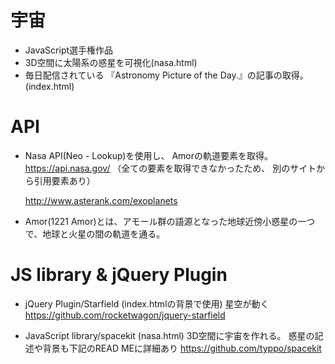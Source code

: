 # 宇宙
- JavaScript選手権作品
- 3D空間に太陽系の惑星を可視化(nasa.html)
- 毎日配信されている
  『Astronomy Picture of the Day.』の記事の取得。(index.html)

# API
- Nasa API(Neo - Lookup)を使用し、
  Amorの軌道要素を取得。
  https://api.nasa.gov/
  （全ての要素を取得できなかったため、
    別のサイトから引用要素あり）

  http://www.asterank.com/exoplanets
- Amor(1221 Amor)とは、アモール群の語源となった地球近傍小惑星の一つで、地球と火星の間の軌道を通る。

# JS library & jQuery Plugin

 - jQuery Plugin/Starfield 
    (index.htmlの背景で使用)
  星空が動く
  https://github.com/rocketwagon/jquery-starfield

- JavaScript library/spacekit (nasa.html)
  3D空間に宇宙を作れる。
  惑星の記述や背景も下記のREAD MEに詳細あり
  https://github.com/typpo/spacekit

